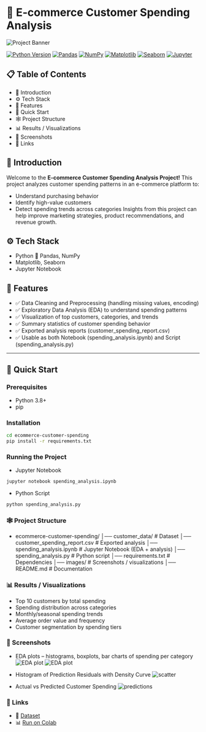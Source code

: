 # 🛒 E-commerce Customer Spending Analysis

![Project Banner](images/banner1.png)

  [![Python Version](https://img.shields.io/badge/Python-3.11-blue?style=for-the-badge&logo=python&logoColor=white)](https://www.python.org/)
  [![Pandas](https://img.shields.io/badge/Pandas-Data%20Analysis-lightgrey?style=for-the-badge&logo=pandas&logoColor=black)](https://pandas.pydata.org/)
  [![NumPy](https://img.shields.io/badge/NumPy-Scientific%20Computing-orange?style=for-the-badge&logo=numpy&logoColor=white)](https://numpy.org/)
  [![Matplotlib](https://img.shields.io/badge/Matplotlib-Visualization-red?style=for-the-badge&logo=matplotlib&logoColor=white)](https://matplotlib.org/)
  [![Seaborn](https://img.shields.io/badge/Seaborn-EDA-blueviolet?style=for-the-badge&logo=seaborn&logoColor=white)](https://seaborn.pydata.org/)
  [![Jupyter](https://img.shields.io/badge/Jupyter-Notebook-orange?style=for-the-badge&logo=jupyter&logoColor=white)](https://jupyter.org/)
  

## 📋 Table of Contents
- 🤖 Introduction
- ⚙️ Tech Stack
- 🔋 Features
- 🤸 Quick Start
- 🕸️ Project Structure
- 📊 Results / Visualizations
- 📂 Screenshots
- 🔗 Links

## 🤖 Introduction
Welcome to the **E-commerce Customer Spending Analysis Project!**
This project analyzes customer spending patterns in an e-commerce platform to:
- Understand purchasing behavior
- Identify high-value customers
- Detect spending trends across categories
Insights from this project can help improve marketing strategies, product recommendations, and revenue growth.

## ⚙️ Tech Stack
- Python 🐍
 Pandas, NumPy
- Matplotlib, Seaborn
- Jupyter Notebook
  
## 🔋 Features
- ✅ Data Cleaning and Preprocessing (handling missing values, encoding)
- ✅ Exploratory Data Analysis (EDA) to understand spending patterns
- ✅ Visualization of top customers, categories, and trends
- ✅ Summary statistics of customer spending behavior
- ✅ Exported analysis reports (customer_spending_report.csv)
- ✅ Usable as both Notebook (spending_analysis.ipynb) and Script (spending_analysis.py)
---
## 🤸 Quick Start
### Prerequisites
- Python 3.8+
- pip

### Installation
```bash git clone https://github.com/yourusername/ecommerce-customer-spending.git
cd ecommerce-customer-spending
pip install -r requirements.txt
```
### Running the Project

- Jupyter Notebook
```bash 
jupyter notebook spending_analysis.ipynb
```

- Python Script
``` bash
python spending_analysis.py
```
### 🕸️ Project Structure
- ecommerce-customer-spending/
│── customer_data/               # Dataset
│── customer_spending_report.csv # Exported analysis
│── spending_analysis.ipynb      # Jupyter Notebook (EDA + analysis)
│── spending_analysis.py         # Python script
│── requirements.txt             # Dependencies
│── images/                      # Screenshots / visualizations
│── README.md                    # Documentation

### 📊 Results / Visualizations
- Top 10 customers by total spending
- Spending distribution across categories
- Monthly/seasonal spending trends
- Average order value and frequency
- Customer segmentation by spending tiers

### 📂 Screenshots
- EDA plots – histograms, boxplots, bar charts of spending per category
  ![EDA plot](images/eda1.jpg)
  ![EDA plot](images/eda2.jpg)
  
- Histogram of Prediction Residuals with Density Curve
  ![scatter](images/spend.jpg)
  
- Actual vs Predicted Customer Spending
   ![predictions](images/predictions.jpg)
  
### 🔗 Links
- 📂 [Dataset](https://www.kaggle.com/datasets/kolawale/focusing-on-mobile-app-or-website)
- 📊 [Run on Colab](https://colab.research.google.com/drive/1tu1O03FCdX6mip3MKwEDNeX9s8B1ueG-?usp=sharing) 
